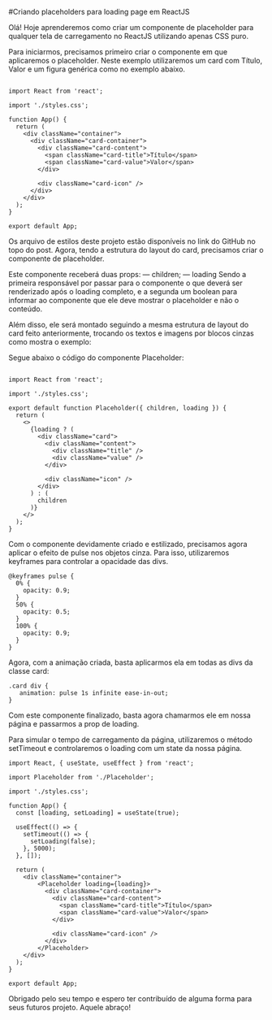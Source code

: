 #Criando placeholders para loading page em ReactJS

Olá! Hoje aprenderemos como criar um componente de placeholder para qualquer tela de carregamento no ReactJS utilizando apenas CSS puro.

Para iniciarmos, precisamos primeiro criar o componente em que aplicaremos o placeholder. Neste exemplo utilizaremos um card com Título, Valor e um figura genérica como no exemplo abaixo.

````

import React from 'react';

import './styles.css';

function App() {
  return (
    <div className="container">
      <div className="card-container">
        <div className="card-content">
          <span className="card-title">Título</span>
          <span className="card-value">Valor</span>
        </div>

        <div className="card-icon" />
      </div>
    </div>
  );
}

export default App;

````

Os arquivo de estilos deste projeto estão disponíveis no link do GitHub no topo do post.
Agora, tendo a estrutura do layout do card, precisamos criar o componente de placeholder.

Este componente receberá duas props:
— children;
— loading
Sendo a primeira responsável por passar para o componente o que deverá ser renderizado após o loading completo, e a segunda um boolean para informar ao componente que ele deve mostrar o placeholder e não o conteúdo.

Além disso, ele será montado seguindo a mesma estrutura de layout do card feito anteriormente, trocando os textos e imagens por blocos cinzas como mostra o exemplo:

Segue abaixo o código do componente Placeholder:

```

import React from 'react';

import './styles.css';

export default function Placeholder({ children, loading }) {
  return (
    <>
      {loading ? (
        <div className="card">
          <div className="content">
            <div className="title" />
            <div className="value" />
          </div>

          <div className="icon" />
        </div>
      ) : (
        children
      )}
    </>
  );
}
```

Com o componente devidamente criado e estilizado, precisamos agora aplicar o efeito de pulse nos objetos cinza. Para isso, utilizaremos keyframes para controlar a opacidade das divs.

```
@keyframes pulse {
  0% {
    opacity: 0.9;
  } 
  50% {
    opacity: 0.5;
  }
  100% {
    opacity: 0.9;
  }
}

```

Agora, com a animação criada, basta aplicarmos ela em todas as divs da classe card:

```
.card div {
   animation: pulse 1s infinite ease-in-out;
}
```

Com este componente finalizado, basta agora chamarmos ele em nossa página e passarmos a prop de loading. 

Para simular o tempo de carregamento da página, utilizaremos o método setTimeout e controlaremos o loading com um state da nossa página.

```
import React, { useState, useEffect } from 'react';

import Placeholder from './Placeholder';

import './styles.css';

function App() {
  const [loading, setLoading] = useState(true);

  useEffect(() => {
    setTimeout(() => {
      setLoading(false);
    }, 5000);
  }, []);

  return (
    <div className="container">
        <Placeholder loading={loading}>
          <div className="card-container">
            <div className="card-content">
              <span className="card-title">Título</span>
              <span className="card-value">Valor</span>
            </div>

            <div className="card-icon" />
          </div>
        </Placeholder>
    </div>
  );
}

export default App;
```

Obrigado pelo seu tempo e espero ter contribuído de alguma forma para seus futuros projeto. Aquele abraço!